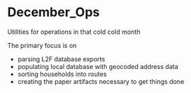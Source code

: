 # December_Ops
Utilities for operations in that cold cold month

The primary focus is on 
- parsing L2F database exports
- populating local database with geocoded address data
- sorting households into routes
- creating the paper artifacts necessary to get things done
